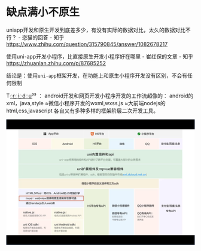# 缺点满小不原生

uniapp开发和原生开发到底差多少，有没有实际的数据对比，太久的数据对比不行？ - 恋猫的回答 - 知乎 https://www.zhihu.com/question/315790845/answer/1082678217




使用uni-app开发小程序，比直接原生开发小程序好在哪里 - 崔红保的文章 - 知乎 https://zhuanlan.zhihu.com/p/87685252

结论是：使用`uni-app`框架开发，在功能上和原生小程序开发没有区别，不会有任何限制

T꯭r꯭i꯭d꯭u³³ ：
android开发和网页开发小程序开发的工作流超像的：
android的xml，java,style
≈微信小程序开发的wxml,wxss,js
≈大前端nodejs的html,css,javascript
各自又有多种多样的框架阶层二次开发工具。


![](_v_images/1587627520_14769.png)

















































